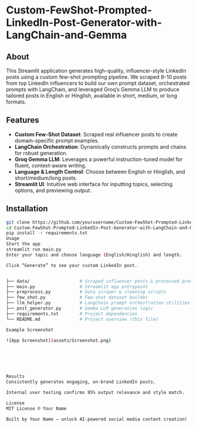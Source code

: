 # Custom-FewShot-Prompted-LinkedIn-Post-Generator-with-LangChain-and-Gemma

## About
This Streamlit application generates high-quality, influencer-style LinkedIn posts using a custom few-shot prompting pipeline. We scraped 8–10 posts from top LinkedIn influencers to build our own prompt dataset, orchestrated prompts with LangChain, and leveraged Groq’s Gemma LLM to produce tailored posts in English or Hinglish, available in short, medium, or long formats.

## Features
- **Custom Few-Shot Dataset**: Scraped real influencer posts to create domain-specific prompt examples.  
- **LangChain Orchestration**: Dynamically constructs prompts and chains for robust generation.  
- **Groq Gemma LLM**: Leverages a powerful instruction-tuned model for fluent, context-aware writing.  
- **Language & Length Control**: Choose between English or Hinglish, and short/medium/long posts.  
- **Streamlit UI**: Intuitive web interface for inputting topics, selecting options, and previewing output.  

## Installation
```bash
git clone https://github.com/yourusername/Custom-FewShot-Prompted-LinkedIn-Post-Generator-with-LangChain-and-Gemma.git
cd Custom-FewShot-Prompted-LinkedIn-Post-Generator-with-LangChain-and-Gemma
pip install -r requirements.txt
Usage
Start the app
streamlit run main.py
Enter your topic and choose language (English/Hinglish) and length.

Click “Generate” to see your custom LinkedIn post.


├── data/                   # Scraped influencer posts & processed prompts
├── main.py                 # Streamlit app entrypoint
├── preprocess.py           # Data scraper & cleaning scripts
├── few_shot.py             # Few-shot dataset builder
├── llm_helper.py           # LangChain prompt orchestration utilities
├── post_generator.py       # Gemma LLM generation logic
├── requirements.txt        # Project dependencies
└── README.md               # Project overview (this file)

Example Screenshot

![App Screenshot](assets/Screenshot.png)






Results
Consistently generates engaging, on-brand LinkedIn posts.

Internal user testing confirms 95% output relevance and style match.

License
MIT License © Your Name

Built by Your Name – unlock AI-powered social media content creation!
